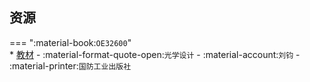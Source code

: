 ## 资源  
=== ":material-book:`OE32600`"  
    * [教材](https://api.mir6.com/api/lanzou?url=https://cqu-openlib.lanzout.com/iIWP4294hoqd&down=true) - :material-format-quote-open:`光学设计` - :material-account:`刘钧` - :material-printer:`国防工业出版社`  